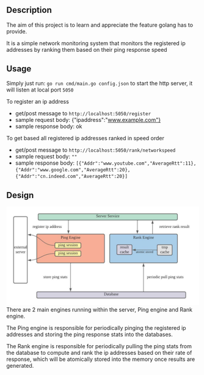 # <Network Monitoring>

## Description

The aim of this project is to learn and appreciate the feature golang has to provide.

It is a simple network monitoring system that monitors the registered ip addresses by ranking them based on their ping response speed

## Usage

Simply just run: `go run cmd/main.go config.json` to start the http server, it will listen at local port `5050`

To register an ip address
- get/post message to `http://localhost:5050/register`
- sample request body: {"ipaddress":"www.example.com"}
- sample response body: ok

To get based all registered ip addresses ranked in speed order
- get/post message to `http://localhost:5050/rank/networkspeed`
- sample request body: `""`
- sample response body: `[{"Addr":"www.youtube.com","AverageRtt":11},{"Addr":"www.google.com","AverageRtt":20},{"Addr":"cn.indeed.com","AverageRtt":20}]`

## Design
![Alt text](images/network_monitor_design.jpeg?raw=true "Network Monitor Design")
There are 2 main engines running within the server, Ping engine and Rank engine. 

The Ping engine is responsible for periodically pinging the registered ip addresses and storing the ping response stats into the databases. 

The Rank engine is responsible for periodically pulling the ping stats from the database to compute and rank the ip addresses based on their rate of response, which will be atomically stored into the memory once results are generated.
